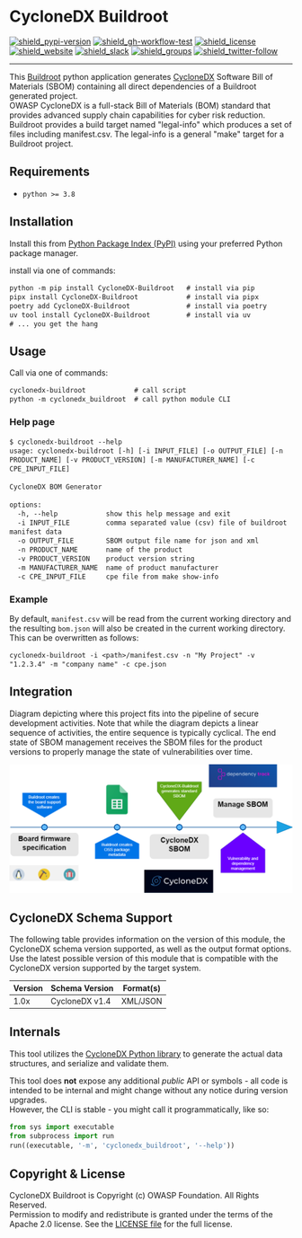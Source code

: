 # CycloneDX Buildroot

[![shield_pypi-version]][link_pypi]
[![shield_gh-workflow-test]][link_gh-workflow-test]
[![shield_license]][license_file]  
[![shield_website]][link_website]
[![shield_slack]][link_slack]
[![shield_groups]][link_discussion]
[![shield_twitter-follow]][link_twitter]

----

This [Buildroot][Buildroot_homepage] python application generates [CycloneDX][CDX_homepage] Software Bill of Materials 
(SBOM) containing all direct dependencies of a Buildroot generated project.  
OWASP CycloneDX is a full-stack Bill of Materials (BOM) standard that provides advanced supply chain capabilities for 
cyber risk reduction.
Buildroot provides a build target named "legal-info" which produces a set of files including manifest.csv. The legal-info
is a general "make" target for a Buildroot project.

## Requirements

* `python >= 3.8`

## Installation

Install this from [Python Package Index (PyPI)][link_pypi] using your preferred Python package manager.

install via one of commands:

```shell
python -m pip install CycloneDX-Buildroot   # install via pip
pipx install CycloneDX-Buildroot            # install via pipx
poetry add CycloneDX-Buildroot              # install via poetry
uv tool install CycloneDX-Buildroot         # install via uv
# ... you get the hang
````

## Usage

Call via one of commands:

```shell
cyclonedx-buildroot            # call script
python -m cyclonedx_buildroot  # call python module CLI
```

### Help page

```shellSession
$ cyclonedx-buildroot --help
usage: cyclonedx-buildroot [-h] [-i INPUT_FILE] [-o OUTPUT_FILE] [-n PRODUCT_NAME] [-v PRODUCT_VERSION] [-m MANUFACTURER_NAME] [-c CPE_INPUT_FILE]

CycloneDX BOM Generator

options:
  -h, --help            show this help message and exit
  -i INPUT_FILE         comma separated value (csv) file of buildroot manifest data
  -o OUTPUT_FILE        SBOM output file name for json and xml
  -n PRODUCT_NAME       name of the product
  -v PRODUCT_VERSION    product version string
  -m MANUFACTURER_NAME  name of product manufacturer
  -c CPE_INPUT_FILE     cpe file from make show-info
```

### Example

By default, `manifest.csv` will be read from the current working directory
and the resulting `bom.json` will also be created in the current working directory.  
This can be overwritten as follows:

```shell
cyclonedx-buildroot -i <path>/manifest.csv -n "My Project" -v "1.2.3.4" -m "company name" -c cpe.json
```

## Integration

Diagram depicting where this project fits into the pipeline of secure development activities. Note that while the diagram depicts a linear sequence of
activities, the entire sequence is typically cyclical. The end state of SBOM management receives the SBOM files for the product versions to properly
manage the state of vulnerabilities over time. 

![CycloneDX logo](https://github.com/CycloneDX/cyclonedx-buildroot/blob/main/build-Page-2.drawio.png)

## CycloneDX Schema Support

The following table provides information on the version of this module, the CycloneDX schema version supported, as well as the output format options.
Use the latest possible version of this module that is compatible with the CycloneDX version supported by the target system.

| Version | Schema Version | Format(s) |
|---------|----------------|-----------|
| 1.0x | CycloneDX v1.4 | XML/JSON |

## Internals

This tool utilizes the [CycloneDX Python library][cyclonedx-library] to generate the actual data structures, and serialize and validate them.

This tool does **not** expose any additional _public_ API or symbols - all code is intended to be internal and might change without any notice during version upgrades.  
However, the CLI is stable - you might call it programmatically, like so:
```python
from sys import executable
from subprocess import run
run((executable, '-m', 'cyclonedx_buildroot', '--help'))
```

## Copyright & License

CycloneDX Buildroot is Copyright (c) OWASP Foundation. All Rights Reserved.  
Permission to modify and redistribute is granted under the terms of the Apache 2.0 license. See the [LICENSE file][license_file] for the full license.



[shield_pypi-version]: https://img.shields.io/pypi/v/cyclonedx-buildroot?logo=Python&logoColor=white&label=PyPI "PyPI"
[shield_gh-workflow-test]: https://img.shields.io/github/actions/workflow/status/CycloneDX/cyclonedx-buildroot/python.yml?branch=main&logo=GitHub&logoColor=white "build"
[shield_license]: https://img.shields.io/github/license/CycloneDX/cyclonedx-buildroot?logo=open%20source%20initiative&logoColor=white "license"
[shield_website]: https://img.shields.io/badge/https://-cyclonedx.org-blue.svg "homepage"
[shield_slack]: https://img.shields.io/badge/slack-join-blue?logo=Slack&logoColor=white "slack join"
[shield_groups]: https://img.shields.io/badge/discussion-groups.io-blue.svg "groups discussion"
[shield_twitter-follow]: https://img.shields.io/badge/Twitter-follow-blue?logo=Twitter&logoColor=white "twitter follow"

[link_pypi]: https://pypi.org/project/cyclonedx-buildroot/
[link_gh-workflow-test]: https://github.com/CycloneDX/cyclonedx-buildroot/actions/workflows/python.yml?query=branch%3Amain
[link_website]: https://cyclonedx.org/
[link_slack]: https://cyclonedx.org/slack/invite
[link_discussion]: https://groups.io/g/CycloneDX
[link_twitter]: https://twitter.com/CycloneDX_Spec


[CDX_homepage]: https://cyclonedx.org
[Buildroot_homepage]: https://buildroot.org
[cyclonedx-library]: https://pypi.org/project/cyclonedx-python-lib

[license_file]: https://github.com/CycloneDX/cyclonedx-buildroot/blob/main/LICENSE
[contributing_file]: https://github.com/CycloneDX/cyclonedx-buildroot/blob/main/CONTRIBUTING.md
